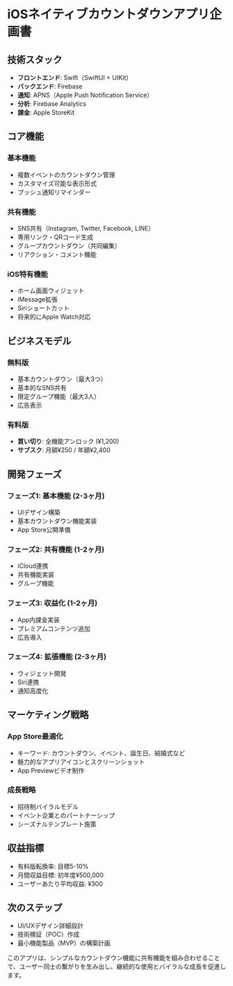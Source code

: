 # iOSネイティブカウントダウンアプリ企画書

## 技術スタック
- **フロントエンド**: Swift（SwiftUI + UIKit）
- **バックエンド**: Firebase
- **通知**: APNS（Apple Push Notification Service）
- **分析**: Firebase Analytics
- **課金**: Apple StoreKit

## コア機能

### 基本機能
- 複数イベントのカウントダウン管理
- カスタマイズ可能な表示形式
- プッシュ通知リマインダー

### 共有機能
- SNS共有（Instagram, Twitter, Facebook, LINE）
- 専用リンク・QRコード生成
- グループカウントダウン（共同編集）
- リアクション・コメント機能

### iOS特有機能
- ホーム画面ウィジェット
- iMessage拡張
- Siriショートカット
- 将来的にApple Watch対応

## ビジネスモデル

### 無料版
- 基本カウントダウン（最大3つ）
- 基本的なSNS共有
- 限定グループ機能（最大3人）
- 広告表示

### 有料版
- **買い切り**: 全機能アンロック (¥1,200)
- **サブスク**: 月額¥250 / 年額¥2,400

## 開発フェーズ

### フェーズ1: 基本機能 (2-3ヶ月)
- UIデザイン構築
- 基本カウントダウン機能実装
- App Store公開準備

### フェーズ2: 共有機能 (1-2ヶ月)
- iCloud連携
- 共有機能実装
- グループ機能

### フェーズ3: 収益化 (1-2ヶ月)
- App内課金実装
- プレミアムコンテンツ追加
- 広告導入

### フェーズ4: 拡張機能 (2-3ヶ月)
- ウィジェット開発
- Siri連携
- 通知高度化

## マーケティング戦略

### App Store最適化
- キーワード: カウントダウン、イベント、誕生日、結婚式など
- 魅力的なアプリアイコンとスクリーンショット
- App Previewビデオ制作

### 成長戦略
- 招待制バイラルモデル
- イベント企業とのパートナーシップ
- シーズナルテンプレート施策

## 収益指標
- 有料版転換率: 目標5-10%
- 月間収益目標: 初年度¥500,000
- ユーザーあたり平均収益: ¥300

## 次のステップ
- UI/UXデザイン詳細設計
- 技術検証（POC）作成
- 最小機能製品（MVP）の構築計画

このアプリは、シンプルなカウントダウン機能に共有機能を組み合わせることで、ユーザー同士の繋がりを生み出し、継続的な使用とバイラルな成長を促進します。